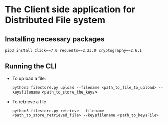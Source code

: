 #   The Client side application for Distributed File system

##  Installing necessary packages

```
pip3 install Click==7.0 requests==2.23.0 cryptography==2.6.1
```

## Running the CLI

* To upload a file:

    ```
    python3 filestore.py upload --filename <path_to_file_to_upload> --keysfilename <path_to_store_the_keys>
    ```

* To retrieve a file

    ```
    python3 filestore.py retrieve --filename <path_to_store_retrieved_file> --keysfilename <path_to_keysFile>
    ```